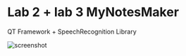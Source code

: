 # Lab 2 + lab 3 MyNotesMaker

QT Framework + SpeechRecognition Library

![screenshot](https://github.com/pvasya/OOOP/assets/48941205/faf387bb-ccea-473d-a175-2e54f9dd44ea)
